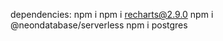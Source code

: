 dependencies: 
npm i
npm i recharts@2.9.0
npm i @neondatabase/serverless
npm i postgres
            